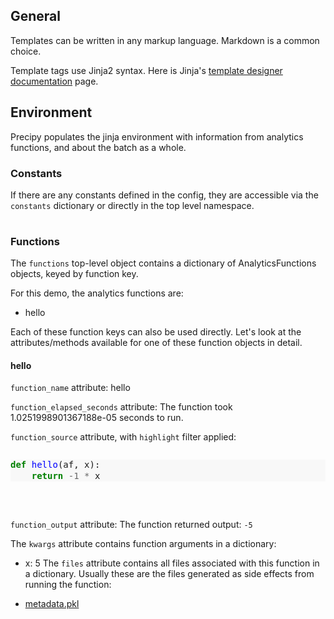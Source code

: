 <style>
    @page {
        size: letter landscape;
        margin: 2cm;
    }
</style>

## General

Templates can be written in any markup language. Markdown is a common choice.

Template tags use Jinja2 syntax. Here is Jinja's [template designer documentation](https://jinja.palletsprojects.com/en/2.11.x/templates/) page.

## Environment

Precipy populates the jinja environment with information from analytics functions, and about the batch as a whole.

### Constants

If there are any constants defined in the config, they are accessible via the `constants` dictionary or directly in the top level namespace.

<table>

</table>

### Functions

The `functions` top-level object contains a dictionary of AnalyticsFunctions objects, keyed by function key.

For this demo, the analytics functions are:


- hello

Each of these function keys can also be used directly. Let's look at the attributes/methods available for one of these function objects in detail.



#### hello

`function_name` attribute:
hello

`function_elapsed_seconds` attribute:
The function took 1.0251998901367188e-05 seconds to run.

`function_source` attribute, with `highlight` filter applied:
<pre>
<div class="highlight" style="background: #f8f8f8"><pre style="line-height: 125%"><span></span><a name="l-1"></a><span style="color: #008000; font-weight: bold">def</span> <span style="color: #0000FF">hello</span>(af, x):
<a name="l-2"></a>    <span style="color: #008000; font-weight: bold">return</span> <span style="color: #666666">-1</span> <span style="color: #666666">*</span> x
</pre></div>
</pre>

`function_output` attribute:
The function returned output: `-5`

The `kwargs` attribute contains function arguments in a dictionary:


- x: 5
The `files` attribute contains all files associated with this function in a dictionary. Usually these are the files generated as side effects from running the function:


- <a href="metadata.pkl">metadata.pkl</a>
